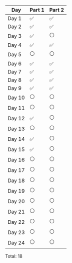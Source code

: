 | Day   | Part 1     | Part 2     |
|-------|------------|------------|
| Day 1 | ✅         | ✅         |
| Day 2 | ✅         | ✅         |
| Day 3 | ✅         | ⚪️         |
| Day 4 | ✅         | ✅         |
| Day 5 | ⚪️         | ⚪️         |
| Day 6 | ✅         | ✅         |
| Day 7 | ✅         | ✅         |
| Day 8 | ✅         | ✅         |
| Day 9 | ✅         | ✅         |
| Day 10| ⚪️         | ⚪️         |
| Day 11| ⚪️         | ⚪️         |
| Day 12| ✅         | ⚪️         |
| Day 13| ⚪️         | ⚪️         |
| Day 14| ✅         | ⚪️         |
| Day 15| ✅         | ⚪️         |
| Day 16| ⚪️         | ⚪️         |
| Day 17| ⚪️         | ⚪️         |
| Day 18| ⚪️         | ⚪️         |
| Day 19| ⚪️         | ⚪️         |
| Day 20| ⚪️         | ⚪️         |
| Day 21| ⚪️         | ⚪️         |
| Day 22| ⚪️         | ⚪️         |
| Day 23| ⚪️         | ⚪️         |
| Day 24| ⚪️         | ⚪️         |

Total: 18